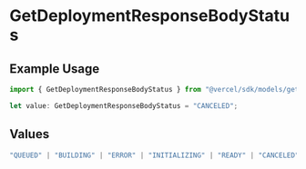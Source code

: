 # GetDeploymentResponseBodyStatus

## Example Usage

```typescript
import { GetDeploymentResponseBodyStatus } from "@vercel/sdk/models/getdeploymentop.js";

let value: GetDeploymentResponseBodyStatus = "CANCELED";
```

## Values

```typescript
"QUEUED" | "BUILDING" | "ERROR" | "INITIALIZING" | "READY" | "CANCELED"
```